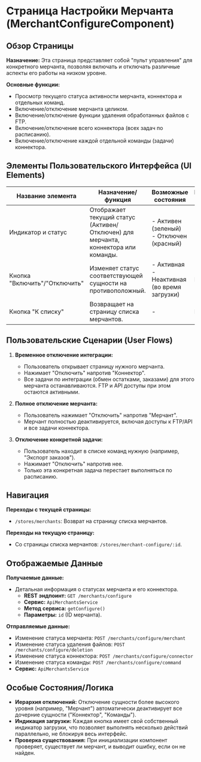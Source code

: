# Страница Настройки Мерчанта (MerchantConfigureComponent)

## Обзор Страницы

**Назначение:** Эта страница представляет собой "пульт управления" для конкретного мерчанта, позволяя включать и отключать различные аспекты его работы на низком уровне.

**Основные функции:**
-   Просмотр текущего статуса активности мерчанта, коннектора и отдельных команд.
-   Включение/отключение мерчанта целиком.
-   Включение/отключение функции удаления обработанных файлов с FTP.
-   Включение/отключение всего коннектора (всех задач по расписанию).
-   Включение/отключение каждой отдельной команды (задачи) коннектора.

## Элементы Пользовательского Интерфейса (UI Elements)

| Название элемента | Назначение/функция | Возможные состояния | Взаимодействие пользователя |
| --- | --- | --- | --- |
| Индикатор и статус | Отображает текущий статус (Активен/Отключен) для мерчанта, коннектора или команды. | - Активен (зеленый)<br>- Отключен (красный) | - |
| Кнопка "Включить"/"Отключить" | Изменяет статус соответствующей сущности на противоположный. | - Активная<br>- Неактивная (во время загрузки) | Нажатие. |
| Кнопка "К списку" | Возвращает на страницу списка мерчантов. | - | Нажатие. |

## Пользовательские Сценарии (User Flows)

1.  **Временное отключение интеграции:**
    -   Пользователь открывает страницу нужного мерчанта.
    -   Нажимает "Отключить" напротив "Коннектор".
    -   Все задачи по интеграции (обмен остатками, заказами) для этого мерчанта останавливаются. FTP и API доступы при этом остаются активными.

2.  **Полное отключение мерчанта:**
    -   Пользователь нажимает "Отключить" напротив "Мерчант".
    -   Мерчант полностью деактивируется, включая доступы к FTP/API и все задачи коннектора.

3.  **Отключение конкретной задачи:**
    -   Пользователь находит в списке команд нужную (например, "Экспорт заказов").
    -   Нажимает "Отключить" напротив нее.
    -   Только эта конкретная задача перестает выполняться по расписанию.

## Навигация

**Переходы с текущей страницы:**
-   `/stores/merchants`: Возврат на страницу списка мерчантов.

**Переходы на текущую страницу:**
-   Со страницы списка мерчантов: `/stores/merchant-configure/:id`.

## Отображаемые Данные

**Получаемые данные:**
-   Детальная информация о статусах мерчанта и его коннектора.
    -   **REST эндпоинт:** `GET /merchants/configure`
    -   **Сервис:** `ApiMerchantsService`
    -   **Метод сервиса:** `getConfigure()`
    -   **Параметры:** `id` (ID мерчанта).

**Отправляемые данные:**
-   Изменение статуса мерчанта: `POST /merchants/configure/merchant`
-   Изменение статуса удаления файлов: `POST /merchants/configure/deletion`
-   Изменение статуса коннектора: `POST /merchants/configure/connector`
-   Изменение статуса команды: `POST /merchants/configure/command`
-   **Сервис:** `ApiMerchantsService`

## Особые Состояния/Логика

-   **Иерархия отключений:** Отключение сущности более высокого уровня (например, "Мерчант") автоматически деактивирует все дочерние сущности ("Коннектор", "Команды").
-   **Индикация загрузки:** Каждая кнопка имеет свой собственный индикатор загрузки, что позволяет выполнять несколько действий параллельно, не блокируя весь интерфейс.
-   **Проверка существования:** При инициализации компонент проверяет, существует ли мерчант, и выводит ошибку, если он не найден.
